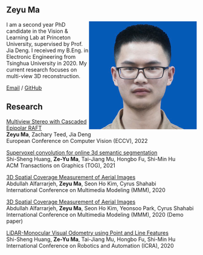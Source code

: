 ## Zeyu Ma

<img align="right" src="images/selfie.png">

I am a second year PhD candidate in the Vision & Learning Lab at Princeton University, supervised by Prof. Jia Deng. I received my B.Eng. in Electronic Engineering from Tsinghua University in 2020. My current research focuses on multi-view 3D reconstruction.



[Email](mailto:zeyum@princeton.edu)  /  [GitHub](https://github.com/mazeyu)

## Research

[Multiview Stereo with Cascaded Epipolar RAFT](https://arxiv.org/abs/2205.04502) \
**Zeyu Ma**, Zachary Teed, Jia Deng  \
European Conference on Computer Vision (ECCV), 2022

[Supervoxel convolution for online 3d semantic segmentation](https://dl.acm.org/doi/abs/10.1145/3453485) \
Shi-Sheng Huang, **Ze-Yu Ma**, Tai-Jiang Mu, Hongbo Fu, Shi-Min Hu \
ACM Transactions on Graphics (TOG), 2021


[3D Spatial Coverage Measurement of Aerial Images](https://link.springer.com/chapter/10.1007/978-3-030-37731-1_30) \
Abdullah Alfarrarjeh, **Zeyu Ma**, Seon Ho Kim, Cyrus Shahabi \
International Conference on Multimedia Modeling (MMM), 2020

[3D Spatial Coverage Measurement of Aerial Images](https://link.springer.com/chapter/10.1007/978-3-030-37734-2_59) \
Abdullah Alfarrarjeh, **Zeyu Ma**, Seon Ho Kim, Yeonsoo Park, Cyrus Shahabi  \
International Conference on Multimedia Modeling (MMM), 2020 (Demo paper)

[LiDAR-Monocular Visual Odometry using Point and Line Features](https://ieeexplore.ieee.org/abstract/document/9196613) \
Shi-Sheng Huang, **Ze-Yu Ma**, Tai-Jiang Mu, Hongbo Fu, Shi-Min Hu \
International Conference on Robotics and Automation (ICRA), 2020
